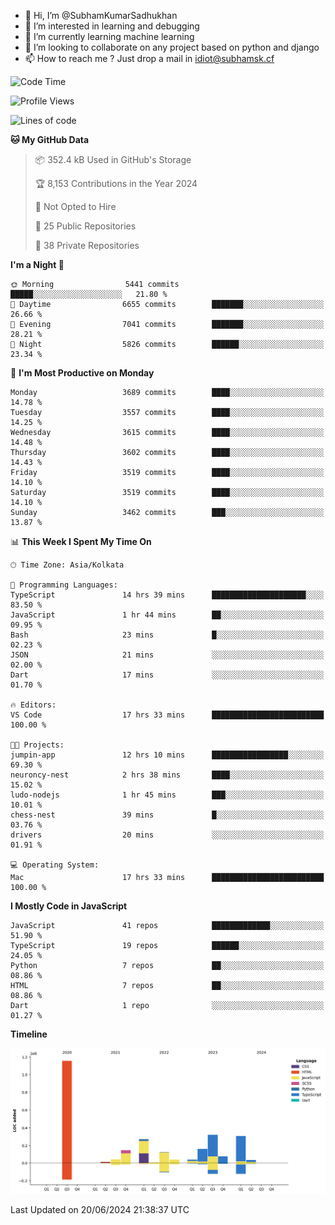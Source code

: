 - 👋 Hi, I’m @SubhamKumarSadhukhan
- 👀 I’m interested in learning and debugging
- 🌱 I’m currently learning machine learning
- 💞️ I’m looking to collaborate on any project based on python and django
- 📫 How to reach me ?
      Just drop a mail in idiot@subhamsk.cf

<!---
SubhamKumarSadhukhan/SubhamKumarSadhukhan is a ✨ special ✨ repository because its `README.md` (this file) appears on your GitHub profile.
You can click the Preview link to take a look at your changes.
--->


<!--START_SECTION:waka-->
![Code Time](http://img.shields.io/badge/Code%20Time-2%2C252%20hrs%208%20mins-blue)

![Profile Views](http://img.shields.io/badge/Profile%20Views-3-blue)

![Lines of code](https://img.shields.io/badge/From%20Hello%20World%20I%27ve%20Written-2.7%20million%20lines%20of%20code-blue)

**🐱 My GitHub Data** 

> 📦 352.4 kB Used in GitHub's Storage 
 > 
> 🏆 8,153 Contributions in the Year 2024
 > 
> 🚫 Not Opted to Hire
 > 
> 📜 25 Public Repositories 
 > 
> 🔑 38 Private Repositories 
 > 
**I'm a Night 🦉** 

```text
🌞 Morning                5441 commits        █████░░░░░░░░░░░░░░░░░░░░   21.80 % 
🌆 Daytime                6655 commits        ███████░░░░░░░░░░░░░░░░░░   26.66 % 
🌃 Evening                7041 commits        ███████░░░░░░░░░░░░░░░░░░   28.21 % 
🌙 Night                  5826 commits        ██████░░░░░░░░░░░░░░░░░░░   23.34 % 
```
📅 **I'm Most Productive on Monday** 

```text
Monday                   3689 commits        ████░░░░░░░░░░░░░░░░░░░░░   14.78 % 
Tuesday                  3557 commits        ████░░░░░░░░░░░░░░░░░░░░░   14.25 % 
Wednesday                3615 commits        ████░░░░░░░░░░░░░░░░░░░░░   14.48 % 
Thursday                 3602 commits        ████░░░░░░░░░░░░░░░░░░░░░   14.43 % 
Friday                   3519 commits        ████░░░░░░░░░░░░░░░░░░░░░   14.10 % 
Saturday                 3519 commits        ████░░░░░░░░░░░░░░░░░░░░░   14.10 % 
Sunday                   3462 commits        ███░░░░░░░░░░░░░░░░░░░░░░   13.87 % 
```


📊 **This Week I Spent My Time On** 

```text
🕑︎ Time Zone: Asia/Kolkata

💬 Programming Languages: 
TypeScript               14 hrs 39 mins      █████████████████████░░░░   83.50 % 
JavaScript               1 hr 44 mins        ██░░░░░░░░░░░░░░░░░░░░░░░   09.95 % 
Bash                     23 mins             █░░░░░░░░░░░░░░░░░░░░░░░░   02.23 % 
JSON                     21 mins             ░░░░░░░░░░░░░░░░░░░░░░░░░   02.00 % 
Dart                     17 mins             ░░░░░░░░░░░░░░░░░░░░░░░░░   01.70 % 

🔥 Editors: 
VS Code                  17 hrs 33 mins      █████████████████████████   100.00 % 

🐱‍💻 Projects: 
jumpin-app               12 hrs 10 mins      █████████████████░░░░░░░░   69.30 % 
neuroncy-nest            2 hrs 38 mins       ████░░░░░░░░░░░░░░░░░░░░░   15.02 % 
ludo-nodejs              1 hr 45 mins        ███░░░░░░░░░░░░░░░░░░░░░░   10.01 % 
chess-nest               39 mins             █░░░░░░░░░░░░░░░░░░░░░░░░   03.76 % 
drivers                  20 mins             ░░░░░░░░░░░░░░░░░░░░░░░░░   01.91 % 

💻 Operating System: 
Mac                      17 hrs 33 mins      █████████████████████████   100.00 % 
```

**I Mostly Code in JavaScript** 

```text
JavaScript               41 repos            █████████████░░░░░░░░░░░░   51.90 % 
TypeScript               19 repos            ██████░░░░░░░░░░░░░░░░░░░   24.05 % 
Python                   7 repos             ██░░░░░░░░░░░░░░░░░░░░░░░   08.86 % 
HTML                     7 repos             ██░░░░░░░░░░░░░░░░░░░░░░░   08.86 % 
Dart                     1 repo              ░░░░░░░░░░░░░░░░░░░░░░░░░   01.27 % 
```



**Timeline**

![Lines of Code chart](https://raw.githubusercontent.com/SubhamKumarSadhukhan/SubhamKumarSadhukhan/main/assets/bar_graph.png)


 Last Updated on 20/06/2024 21:38:37 UTC
<!--END_SECTION:waka-->
